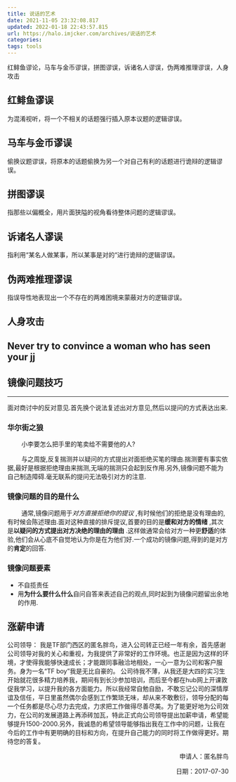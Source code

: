 ```yaml
---
title: 说话的艺术
date: 2021-11-05 23:32:08.817
updated: 2022-01-18 22:43:57.815
url: https://halo.imjcker.com/archives/说话的艺术
categories: 
tags: tools
---
```




红鲱鱼谬论，马车与金币谬误，拼图谬误，诉诸名人谬误，伪两难推理谬误，人身攻击

## 红鲱鱼谬误

为混淆视听，将一个不相关的话题强行插入原本议题的逻辑谬误。



## 马车与金币谬误

偷换议题谬误，将原本的话题偷换为另一个对自己有利的话题进行诡辩的逻辑谬误。



## 拼图谬误

指那些以偏概全，用片面狭隘的视角看待整体问题的逻辑谬误。



## 诉诸名人谬误

指利用“某名人做某事，所以某事是对的“进行诡辩的逻辑谬误。



## 伪两难推理谬误

指误导性地表现出一个不存在的两难困境来蒙蔽对方的逻辑谬误。



## 人身攻击



## Never try to convince a woman who has seen your jj





## 镜像问题技巧

------

面对商讨中的反对意见.首先换个说法复述出对方意见,然后以提问的方式表达出来.

### 华尔街之狼

   小李要怎么把手里的笔卖给不需要他的人?

    与之周旋,反复揣测并以疑问的方式提出对面拒绝买笔的理由.揣测要有事实依据,最好是根据拒绝理由来揣测,无端的揣测只会起到反作用.另外,镜像问题不能为自己制造障碍.毫无联系的提问无法吸引对方的注意.

### 镜像问题的目的是什么

   通常,镜像问题用于*对方直接拒绝你的提议* ,有时候他们的拒绝是没有理由的,有时候会陈述理由.面对这种直接的排斥提议,首要的目的是**缓和对方的情绪** ,其次是**以疑问的方式提出对方决绝的理由的理由** .这样做通常会给对方一种更**舒适**的体验,他们会从心底不自觉地认为你是在为他们好.一个成功的镜像问题,得到的是对方的**肯定**的回答.

### 镜像问题要素

- 不自揽责任
- 用**为什么要什么什么**自问自答来表述自己的观点,同时起到为镜像问题留出余地的作用.

## 涨薪申请

公司领导：
​        我是TF部门西区的匿名胖鸟，进入公司转正已经一年有余，首先感谢公司领导对我的关心和重视，为我提供了非常好的工作环境。也正是因为这样的环境，才使得我能够快速成长；才能跟同事融洽地相处，一心一意为公司和客户服务。身为一名“TF boy”我是无比自豪的。
​        公司待我不薄，从我还是大四的实习生开始就花很多精力培养我，期间有到长沙参加培训，而后至今都在hub网上开课敦促我学习，以提升我的各方面能力。所以我经常自勉自励，不敢忘记公司的深情厚谊及信任，平日里虽然偶尔会感到工作繁琐无味，却从来不敢敷衍，领导分配的每一个任务都是尽心尽力去完成，力求把工作做得尽善尽美。
​        为了能更好地为公司效力，在公司的发展道路上再添砖加瓦，特此正式向公司领导提出加薪申请，希望能够提升1500-2000.
​        另外，我诚恳的希望领导能够指出我在工作中的问题，让我在今后的工作中有更明确的目标和方向，在提升自己能力的同时将工作做得更好。期待您的答复。

  <p align="right">申请人：匿名胖鸟</p>
  <p align="right">日期：2017-07-30</p>



